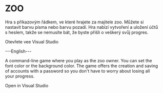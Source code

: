 # ZOO
Hra s příkazovým řádkem, ve které hrajete za majitele zoo. Můžete si nastavit barvu písma nebo barvu pozadí. Hra nabízí vytvoření a uložení účtů s heslem, takže se nemusíte bát, že byste přišli o veškerý svůj progres.

Otevřete vee Visual Studio

---English---

A command-line game where you play as the zoo owner. You can set the font color or the background color. The game offers the creation and saving of accounts with a password so you don't have to worry about losing all your progress.

Open in Visual Studio
